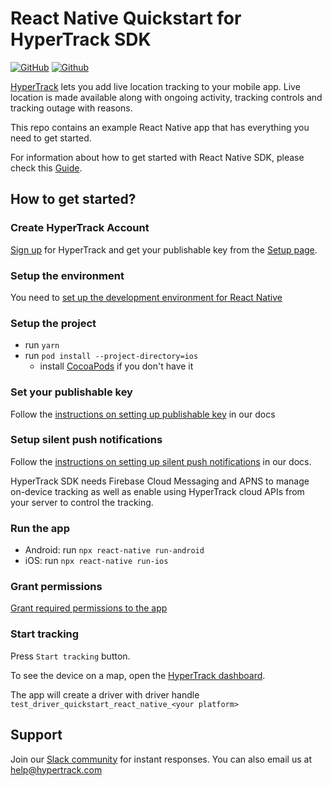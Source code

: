 # React Native Quickstart for HyperTrack SDK

[![GitHub](https://img.shields.io/github/license/hypertrack/quickstart-react-native?color=orange)](./LICENSE)
[![Github](https://img.shields.io/badge/hypertrack_sdk_react_native-11.0.0-brightgreen.svg)](https://github.com/hypertrack/sdk-react-native)

[HyperTrack](https://www.hypertrack.com/) lets you add live location tracking to your mobile app. Live location is made available along with ongoing activity, tracking controls and tracking outage with reasons.

This repo contains an example React Native app that has everything you need to get started.

For information about how to get started with React Native SDK, please check this [Guide](https://www.hypertrack.com/docs/install-sdk-react-native).

## How to get started?

### Create HyperTrack Account

[Sign up](https://dashboard.hypertrack.com/signup) for HyperTrack and get your publishable key from the [Setup page](https://dashboard.hypertrack.com/setup).

### Setup the environment

You need to [set up the development environment for React Native](https://reactnative.dev/docs/environment-setup)

### Setup the project

- run `yarn`
- run `pod install --project-directory=ios`
  - install [CocoaPods](https://cocoapods.org) if you don't have it

### Set your publishable key

Follow the [instructions on setting up publishable key](https://hypertrack.com/docs/install-sdk-react-native#set-the-publishable-key) in our docs

### Setup silent push notifications

Follow the [instructions on setting up silent push notifications](https://hypertrack.com/docs/install-sdk-react-native/#set-up-silent-push-notifications) in our docs.

HyperTrack SDK needs Firebase Cloud Messaging and APNS to manage on-device tracking as well as enable using HyperTrack cloud APIs from your server to control the tracking.

### Run the app

- Android: run `npx react-native run-android`
- iOS: run `npx react-native run-ios`

### Grant permissions

[Grant required permissions to the app](https://hypertrack.com/docs/install-sdk-react-native#grant-the-permissions-to-the-app)

### Start tracking

Press `Start tracking` button.

To see the device on a map, open the [HyperTrack dashboard](https://dashboard.hypertrack.com/).

The app will create a driver with driver handle `test_driver_quickstart_react_native_<your platform>`

## Support

Join our [Slack community](https://join.slack.com/t/hypertracksupport/shared_invite/enQtNDA0MDYxMzY1MDMxLTdmNDQ1ZDA1MTQxOTU2NTgwZTNiMzUyZDk0OThlMmJkNmE0ZGI2NGY2ZGRhYjY0Yzc0NTJlZWY2ZmE5ZTA2NjI) for instant responses. You can also email us at help@hypertrack.com
